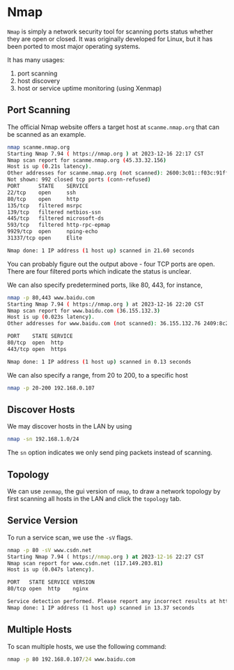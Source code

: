 # Nmap

`Nmap` is simply a network security tool for scanning ports status whether they are open or closed. It was originally developed for Linux, but it has been ported to most major operating systems.  

It has many usages:

1. port scanning
2. host discovery
3. host or service uptime monitoring (using Xenmap)



## Port Scanning

The official Nmap website offers a target host at `scanme.nmap.org` that can be scanned as an example. 

```bash
nmap scanme.nmap.org
Starting Nmap 7.94 ( https://nmap.org ) at 2023-12-16 22:17 CST
Nmap scan report for scanme.nmap.org (45.33.32.156)
Host is up (0.21s latency).
Other addresses for scanme.nmap.org (not scanned): 2600:3c01::f03c:91ff:fe18:bb2f
Not shown: 992 closed tcp ports (conn-refused)
PORT      STATE    SERVICE
22/tcp    open     ssh
80/tcp    open     http
135/tcp   filtered msrpc
139/tcp   filtered netbios-ssn
445/tcp   filtered microsoft-ds
593/tcp   filtered http-rpc-epmap
9929/tcp  open     nping-echo
31337/tcp open     Elite

Nmap done: 1 IP address (1 host up) scanned in 21.60 seconds
```

You can probably figure out the output above - four TCP ports are open. There are four filtered ports which indicate the status is unclear.  

We can also specify predetermined ports, like 80, 443, for instance,  

```bash
nmap -p 80,443 www.baidu.com
Starting Nmap 7.94 ( https://nmap.org ) at 2023-12-16 22:20 CST
Nmap scan report for www.baidu.com (36.155.132.3)
Host is up (0.023s latency).
Other addresses for www.baidu.com (not scanned): 36.155.132.76 2409:8c20:6:1135:0:ff:b027:210c 2409:8c20:6:1d55:0:ff:b09c:7d77

PORT    STATE SERVICE
80/tcp  open  http
443/tcp open  https

Nmap done: 1 IP address (1 host up) scanned in 0.13 seconds
```

We can also specify a range, from 20 to 200, to a specific host

```bash
nmap -p 20-200 192.168.0.107
```

## Discover Hosts

We may discover hosts in the LAN by using

```bash
nmap -sn 192.168.1.0/24
```

The `sn` option indicates we only send ping packets instead of scanning.

## Topology

We can use `zenmap`, the gui version of `nmap`, to draw a network topology by first scanning all hosts in the LAN and click the `topology` tab.  



## Service Version

To run a service scan, we use the `-sV` flags.  

```bat
nmap -p 80 -sV www.csdn.net
Starting Nmap 7.94 ( https://nmap.org ) at 2023-12-16 22:27 CST
Nmap scan report for www.csdn.net (117.149.203.81)
Host is up (0.047s latency).

PORT   STATE SERVICE VERSION
80/tcp open  http    nginx

Service detection performed. Please report any incorrect results at https://nmap.org/submit/ .
Nmap done: 1 IP address (1 host up) scanned in 13.37 seconds
```

## Multiple Hosts

To scan multiple hosts, we use the following command:  

```bat
nmap -p 80 192.168.0.107/24 www.baidu.com
```


